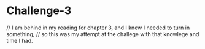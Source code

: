 # Challenge-3
// I am behind in my reading for chapter 3, and I knew I needed to turn in something,
// so this was my attempt at the challege with that knowlege and time I had.

